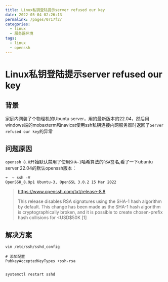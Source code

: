```yaml
---
title: Linux私钥登陆提示server refused our key
date: 2022-05-04 02:26:13
permalink: /pages/0717f2/
categories:
  - linux
  - 服务器环境
tags:
  - linux
  - openssh
---
```




# Linux私钥登陆提示server refused our key



## 背景

家庭内网装了个物理机的Ubuntu server，用的最新版本的22.04，然后用windows端的mobaxterm和navicat使用ssh私钥连接内网服务器时返回了`Server refused our key`的异常



## 问题原因

`openssh 8.8`开始默认禁用了使用`SHA-1`哈希算法的`RSA`签名,看了一下ubuntu server 22.04的默认openssh版本：

```shell
➜  ~ ssh -V
OpenSSH_8.9p1 Ubuntu-3, OpenSSL 3.0.2 15 Mar 2022
```



> https://www.openssh.com/txt/release-8.8
>
> This release disables RSA signatures using the SHA-1 hash algorithm
> by default. This change has been made as the SHA-1 hash algorithm is
> cryptographically broken, and it is possible to create chosen-prefix
> hash collisions for <USD$50K [1]

## 解决方案

```shell
vim /etc/ssh/sshd_config

# 添加配置
PubkeyAcceptedKeyTypes +ssh-rsa


systemctl restart sshd
```

